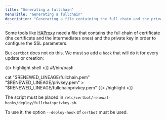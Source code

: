 ```yaml
---
title: "Generating a fullchain"
menuTitle: "Generating a fullchain"
description: "Generating a file containing the full chain and the private key for Certbot"
---
```


Some tools like [HAProxy](http://www.haproxy.org) need a file that contains the full chain of certificate (the 
certificate and the intermediates ones) and the private key in order to configure the SSL parameters.
 
But `certbot` does not do this.
We must so add a `hook` that will do it for every update or creation:

{{< highlight shell >}}
#!/bin/bash

cat "$RENEWED_LINEAGE/fullchain.pem" "$RENEWED_LINEAGE/privkey.pem" > "$RENEWED_LINEAGE/fullchainprivkey.pem"
{{< /highlight >}}

The script must be placed in `/etc/certbot/renewal-hooks/deploy/fullchainprivkey.sh`.

To use it, the option `--deploy-hook` of `certbot` must be used.
